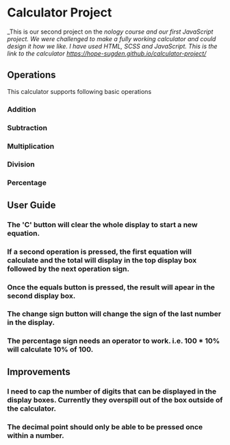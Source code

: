 # **Calculator Project**
_This is our second project on the _nology course and our first JavaScript project._
_We were challenged to make a fully working calculator and could design it how we like._
_I have used HTML, SCSS and JavaScript._
_This is the link to the calculator https://hope-sugden.github.io/calculator-project/_

## **Operations**

This calculator supports following basic operations

### Addition
### Subtraction
### Multiplication
### Division
### Percentage

## **User Guide**

### The 'C' button will clear the whole display to start a new equation.
### If a second operation is pressed, the first equation will calculate and the total will display in the top display box followed by the next operation sign.
### Once the equals button is pressed, the result will apear in the second display box. 
### The change sign button will change the sign of the last number in the display. 
### The percentage sign needs an operator to work. i.e. 100 * 10% will calculate 10% of 100.

## **Improvements**

### I need to cap the number of digits that can be displayed in the display boxes. Currently they overspill out of the box outside of the calculator. 
### The decimal point should only be able to be pressed once within a number. 

